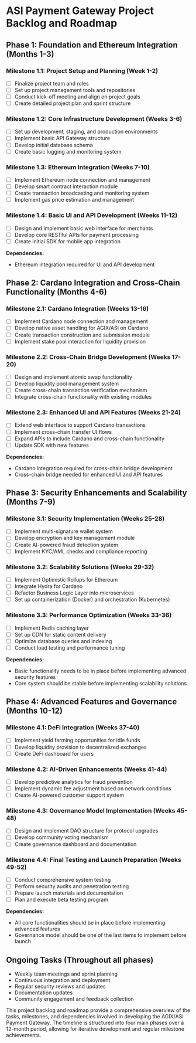 # ASI Payment Gateway Project Backlog and Roadmap

## Phase 1: Foundation and Ethereum Integration (Months 1-3)

### Milestone 1.1: Project Setup and Planning (Week 1-2)
- [ ] Finalize project team and roles
- [ ] Set up project management tools and repositories
- [ ] Conduct kick-off meeting and align on project goals
- [ ] Create detailed project plan and sprint structure

### Milestone 1.2: Core Infrastructure Development (Weeks 3-6)
- [ ] Set up development, staging, and production environments
- [ ] Implement basic API Gateway structure
- [ ] Develop initial database schema
- [ ] Create basic logging and monitoring system

### Milestone 1.3: Ethereum Integration (Weeks 7-10)
- [ ] Implement Ethereum node connection and management
- [ ] Develop smart contract interaction module
- [ ] Create transaction broadcasting and monitoring system
- [ ] Implement gas price estimation and management

### Milestone 1.4: Basic UI and API Development (Weeks 11-12)
- [ ] Design and implement basic web interface for merchants
- [ ] Develop core RESTful APIs for payment processing
- [ ] Create initial SDK for mobile app integration

**Dependencies:**
- Ethereum integration required for UI and API development

## Phase 2: Cardano Integration and Cross-Chain Functionality (Months 4-6)

### Milestone 2.1: Cardano Integration (Weeks 13-16)
- [ ] Implement Cardano node connection and management
- [ ] Develop native asset handling for AGIX/ASI on Cardano
- [ ] Create transaction construction and submission module
- [ ] Implement stake pool interaction for liquidity provision

### Milestone 2.2: Cross-Chain Bridge Development (Weeks 17-20)
- [ ] Design and implement atomic swap functionality
- [ ] Develop liquidity pool management system
- [ ] Create cross-chain transaction verification mechanism
- [ ] Integrate cross-chain functionality with existing modules

### Milestone 2.3: Enhanced UI and API Features (Weeks 21-24)
- [ ] Extend web interface to support Cardano transactions
- [ ] Implement cross-chain transfer UI flows
- [ ] Expand APIs to include Cardano and cross-chain functionality
- [ ] Update SDK with new features

**Dependencies:**
- Cardano integration required for cross-chain bridge development
- Cross-chain bridge needed for enhanced UI and API features

## Phase 3: Security Enhancements and Scalability (Months 7-9)

### Milestone 3.1: Security Implementation (Weeks 25-28)
- [ ] Implement multi-signature wallet system
- [ ] Develop encryption and key management module
- [ ] Create AI-powered fraud detection system
- [ ] Implement KYC/AML checks and compliance reporting

### Milestone 3.2: Scalability Solutions (Weeks 29-32)
- [ ] Implement Optimistic Rollups for Ethereum
- [ ] Integrate Hydra for Cardano
- [ ] Refactor Business Logic Layer into microservices
- [ ] Set up containerization (Docker) and orchestration (Kubernetes)

### Milestone 3.3: Performance Optimization (Weeks 33-36)
- [ ] Implement Redis caching layer
- [ ] Set up CDN for static content delivery
- [ ] Optimize database queries and indexing
- [ ] Conduct load testing and performance tuning

**Dependencies:**
- Basic functionality needs to be in place before implementing advanced security features
- Core system should be stable before implementing scalability solutions

## Phase 4: Advanced Features and Governance (Months 10-12)

### Milestone 4.1: DeFi Integration (Weeks 37-40)
- [ ] Implement yield farming opportunities for idle funds
- [ ] Develop liquidity provision to decentralized exchanges
- [ ] Create DeFi dashboard for users

### Milestone 4.2: AI-Driven Enhancements (Weeks 41-44)
- [ ] Develop predictive analytics for fraud prevention
- [ ] Implement dynamic fee adjustment based on network conditions
- [ ] Create AI-powered customer support system

### Milestone 4.3: Governance Model Implementation (Weeks 45-48)
- [ ] Design and implement DAO structure for protocol upgrades
- [ ] Develop community voting mechanism
- [ ] Create governance dashboard and documentation

### Milestone 4.4: Final Testing and Launch Preparation (Weeks 49-52)
- [ ] Conduct comprehensive system testing
- [ ] Perform security audits and penetration testing
- [ ] Prepare launch materials and documentation
- [ ] Plan and execute beta testing program

**Dependencies:**
- All core functionalities should be in place before implementing advanced features
- Governance model should be one of the last items to implement before launch

## Ongoing Tasks (Throughout all phases)

- Weekly team meetings and sprint planning
- Continuous integration and deployment
- Regular security reviews and updates
- Documentation updates
- Community engagement and feedback collection

This project backlog and roadmap provide a comprehensive overview of the tasks, milestones, and dependencies involved in developing the AGIX/ASI Payment Gateway. The timeline is structured into four main phases over a 12-month period, allowing for iterative development and regular milestone achievements.

